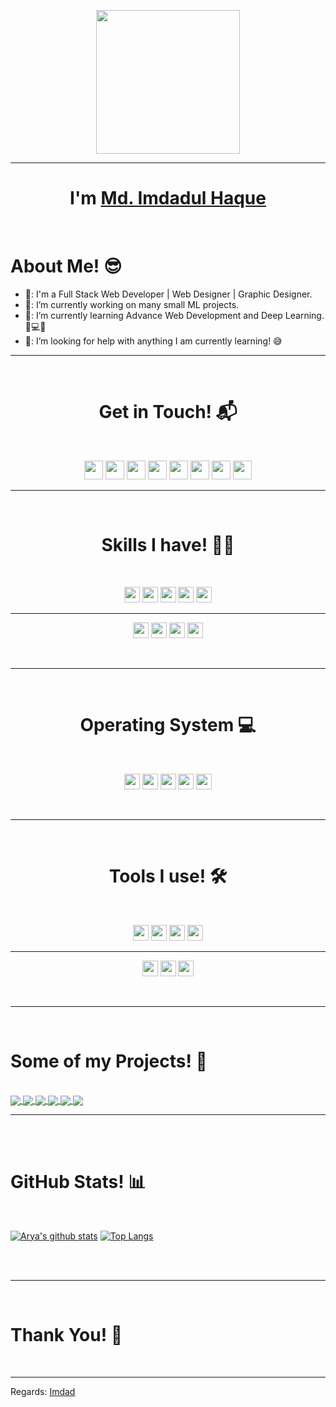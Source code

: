 <p align="center">
  <img src="https://user-images.githubusercontent.com/66165935/125345652-9f1e2400-e37a-11eb-8d4d-53478c7e48b7.png" height="230"/>
  

</p>
<hr>
<h1 align="center">I'm <a href="https://github.com/emdadulhq">Md. Imdadul Haque</a></h1>
<Br>
<h1>About Me! 😎</h1>

- 🏫: I'm a Full Stack Web Developer | Web Designer | Graphic Designer.
- 🔭: I’m currently working on many small ML projects.
- 🌱: I’m currently learning Advance Web Development and Deep Learning. 🧠💻🤖
- 🤔: I’m looking for help with anything I am currently learning! 😅
  
<hr>
<Br>
<h1 align="center">Get in Touch! 📬</h1>
<Br>
<p align="center">
<a href="https://twitter.com/emdadulhq"><img src="https://img.shields.io/badge/twitter-%231DA1F2.svg?&style=for-the-badge&logo=twitter&logoColor=white" height=30></a> 
<a href="https://facebook.com/osovo.p"><img src="https://img.shields.io/badge/Facebook-%231877F2.svg?style=for-the-badge&logo=Facebook&logoColor=white" height=30></a>
<a href="https://www.linkedin.com/in/md-imdadul-haque-73458756/"><img src="https://img.shields.io/badge/linkedin-%230077B5.svg?style=for-the-badge&logo=linkedin&logoColor=white" height=30></a>
<a href="emdadulhq@gmail.com"><img src="https://img.shields.io/badge/Gmail-D14836?style=for-the-badge&logo=gmail&logoColor=white" height=30></a>
<a href="https://www.instagram.com/emdadulhq"><img src="https://img.shields.io/badge/Instagram-%23E4405F.svg?style=for-the-badge&logo=Instagram&logoColor=white" height=30></a>
<a href="https://join.skype.com/invite/oj9T38RXJRGV"><img src="https://img.shields.io/badge/Skype-%2300AFF0.svg?style=for-the-badge&logo=Skype&logoColor=white" height=30></a>
<a href="https://www.github.com/emdadulhq"><img src="https://img.shields.io/badge/github-%23121011.svg?style=for-the-badge&logo=github&logoColor=white" height=30></a>
<a href="+8801922581040"><img src="https://img.shields.io/badge/WhatsApp-25D366?style=for-the-badge&logo=whatsapp&logoColor=white" height=30></a>


</p>

<hr>
<Br>
<h1 align="center">Skills I have! 🤸‍♂</h1>
<Br>
<p align="center">
<img src="https://img.shields.io/badge/php-%23777BB4.svg?style=for-the-badge&logo=php&logoColor=white" height=25>
<img src="https://img.shields.io/badge/laravel-%23FF2D20.svg?style=for-the-badge&logo=laravel&logoColor=white" height=25>
<img src="https://img.shields.io/badge/html5-%23E34F26.svg?style=for-the-badge&logo=html5&logoColor=white" height=25>
<img src="https://img.shields.io/badge/css3-%231572B6.svg?style=for-the-badge&logo=css3&logoColor=white" height=25>

<img src="https://img.shields.io/badge/bootstrap-%23563D7C.svg?style=for-the-badge&logo=bootstrap&logoColor=white" height=25>
</p>
<hr>
<p align="center">
<img src="https://img.shields.io/badge/jquery-%230769AD.svg?style=for-the-badge&logo=jquery&logoColor=white" height=25>
<img src="https://img.shields.io/badge/javascript-%23323330.svg?style=for-the-badge&logo=javascript&logoColor=%23F7DF1E" height=25>
<img src="https://img.shields.io/badge/vuejs-%2335495e.svg?style=for-the-badge&logo=vue-dot-js&logoColor=%234FC08D" height=25>
<img src="https://img.shields.io/badge/SASS-hotpink.svg?style=for-the-badge&logo=SASS&logoColor=white" height=25>


</p>
  
  
<Br>
<hr>
<Br>
<h1 align="center">Operating System 💻</h1>
<Br>
<p align="center">

 <img src="https://img.shields.io/badge/Windows-0078D6?style=for-the-badge&logo=windows&logoColor=white" height=25>
 <img src="https://img.shields.io/badge/Linux-FCC624?style=for-the-badge&logo=linux&logoColor=black" height=25>
 <img src="https://img.shields.io/badge/Ubuntu-E95420?style=for-the-badge&logo=ubuntu&logoColor=white" height=25>
 <img src="https://img.shields.io/badge/Android-3DDC84?style=for-the-badge&logo=android&logoColor=white" height=25>
 <img src="https://img.shields.io/badge/iOS-000000?style=for-the-badge&logo=ios&logoColor=white" height=25>

</p>

  
<Br>
<hr>
<Br>
<h1 align="center">Tools I use! 🛠️</h1>
<Br>
<p align="center">
<img src="https://img.shields.io/badge/phpstorm-143?style=for-the-badge&logo=phpstorm&logoColor=black&color=black&labelColor=darkorchid" height=25>
 <img src="https://img.shields.io/badge/VisualStudioCode-0078d7.svg?style=for-the-badge&logo=visual-studio-code&logoColor=white" height=25>
 <img src="https://img.shields.io/badge/sublime_text-%23575757.svg?style=for-the-badge&logo=sublime-text&logoColor=important" height=25>
 <img src="https://img.shields.io/badge/Atom-%2366595C.svg?style=for-the-badge&logo=atom&logoColor=white" height=25>
</p>


<hr/>

<p align="center">

<img src="https://img.shields.io/badge/adobephotoshop-%2331A8FF.svg?style=for-the-badge&logo=adobephotoshop&logoColor=white" height=25>
<img src="https://img.shields.io/badge/adobeillustrator-%23FF9A00.svg?style=for-the-badge&logo=adobeillustrator&logoColor=white" height=25>
<img src="https://img.shields.io/badge/adobe-%23FF0000.svg?style=for-the-badge&logo=adobe&logoColor=white" height=25>
</p>


  

<Br>
<hr>
<Br>
<h1>Some of my Projects! 🎨</h1>
<Br>
   
<a href="https://github.com/emdadulhq/comet_multidev">
  <img align="center" src="https://github-readme-stats.vercel.app/api/pin/?username=emdadulhq&repo=comet_multidev&theme=tokyonight" />
</a>

<a href="https://github.com/emdadulhq/staff_database_AJAX">
 <img align="center" src="https://github-readme-stats.vercel.app/api/pin/?username=emdadulhq&repo=staff_database_AJAX&theme=tokyonight" />
</a>

<a href="https://github.com/emdadulhq/online_shop">
  <img align="center" src="https://github-readme-stats.vercel.app/api/pin/?username=emdadulhq&repo=online_shop&theme=tokyonight" />
</a>

<a href="https://github.com/emdadulhq/facebook.raw1">
 <img align="center" src="https://github-readme-stats.vercel.app/api/pin/?username=emdadulhq&repo=facebook.raw1&theme=tokyonight" />
</a>

<a href="https://github.com/emdadulhq/myfolio">
 <img align="center" src="https://github-readme-stats.vercel.app/api/pin/?username=emdadulhq&repo=myfolio&theme=tokyonight" />
</a>

<a href="https://github.com/emdadulhq/Eshopper">
 <img align="center" src="https://github-readme-stats.vercel.app/api/pin/?username=emdadulhq&repo=Eshopper&theme=tokyonight" />
</a>
<Br>
<hr>
<Br>



<Br>
<h1>GitHub Stats! 📊</h1>
<Br>
<p align="center">
  
[![Arya's github stats](https://github-readme-stats.vercel.app/api?username=emdadulhq&show_icons=true&theme=merko)](https://github.com/emdadulhq/github-readme-stats) [![Top Langs](https://github-readme-stats.vercel.app/api/top-langs/?username=emdadulhq&layout=compact&theme=merko)](https://github.com/emdadulhq/github-readme-stats)

</p>
 
<Br>

  
<Br>
<hr>
<Br>
<h1>Thank You! 🤵 </h1>
<Br>

------
Regards: [Imdad](https://github.com/emdadulhq)

